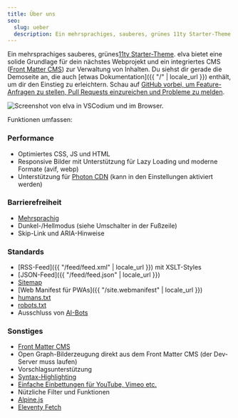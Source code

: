 ```yaml
---
title: Über uns
seo:
  slug: ueber
  description: Ein mehrsprachiges, sauberes, grünes 11ty Starter-Theme. elva stellt ein solides Fundament für dein nächstes Web-Projekt zur Verfügung und beinhaltet ein eingebautes CSM um Inhalte zu verwalten.
---
```


Ein mehrsprachiges sauberes, grünes[11ty Starter-Theme](https://www.11ty.dev/docs/starter/). elva bietet eine solide Grundlage für dein nächstes Webprojekt und ein integriertes CMS ([Front Matter CMS](https://frontmatter.codes/)) zur Verwaltung von Inhalten. Du siehst dir gerade die Demoseite an, die auch [etwas Dokumentation]({{ "/" | locale_url }}) enthält, um dir den Einstieg zu erleichtern. Schau auf [GitHub vorbei, um Feature-Anfragen zu stellen, Pull Requests einzureichen und Probleme zu melden](https://github.com/scottsweb/elva/issues).

![Screenshot von elva in VSCodium und im Browser.](/assets/img/screenshots.png "elva verwendet Front Matter CMS für eine einfache Inhaltsverwaltung")

Funktionen umfassen:

### Performance

* Optimiertes CSS, JS und HTML
* Responsive Bilder mit Unterstützung für Lazy Loading und moderne Formate (avif, webp)
* Unterstützung für [Photon CDN](https://developer.wordpress.com/docs/photon/) (kann in den Einstellungen aktiviert werden)

### Barrierefreiheit

* [Mehrsprachig](https://www.11ty.dev/docs/plugins/i18n/)
* Dunkel-/Hellmodus (siehe Umschalter in der Fußzeile)
* Skip-Link und ARIA-Hinweise

### Standards

* [RSS-Feed]({{ "/feed/feed.xml" | locale_url }}) mit XSLT-Styles
* [JSON-Feed]({{ "/feed/feed.json" | locale_url }})
* [Sitemap](/sitemap.xml)
* [Web Manifest für PWAs]({{ "/site.webmanifest" | locale_url }})
* [humans.txt](/humans.txt) 
* [robots.txt](/robots.txt)
* Ausschluss von [AI-Bots](https://github.com/ai-robots-txt/ai.robots.txt/)

### Sonstiges

* [Front Matter CMS](https://frontmatter.codes/)
* Open Graph-Bilderzeugung direkt aus dem Front Matter CMS (der Dev-Server muss laufen)
* Vorschlagsunterstützung
* [Syntax-Highlighting](https://www.11ty.dev/docs/plugins/syntaxhighlight/)
* [Einfache Einbettungen für YouTube, Vimeo etc.](https://github.com/gfscott/eleventy-plugin-embed-everything)
* Nützliche Filter und Funktionen
* [Alpine.js](https://alpinejs.dev/)
* [Eleventy Fetch](https://www.11ty.dev/docs/plugins/fetch/)